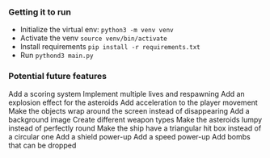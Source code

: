 ### Getting it to run
- Initialize the virtual env: `python3 -m venv venv`
- Activate the venv `source venv/bin/activate`
- Install requirements `pip install -r requirements.txt`
- Run `pythond3 main.py`

### Potential future features
Add a scoring system
Implement multiple lives and respawning
Add an explosion effect for the asteroids
Add acceleration to the player movement
Make the objects wrap around the screen instead of disappearing
Add a background image
Create different weapon types
Make the asteroids lumpy instead of perfectly round
Make the ship have a triangular hit box instead of a circular one
Add a shield power-up
Add a speed power-up
Add bombs that can be dropped
